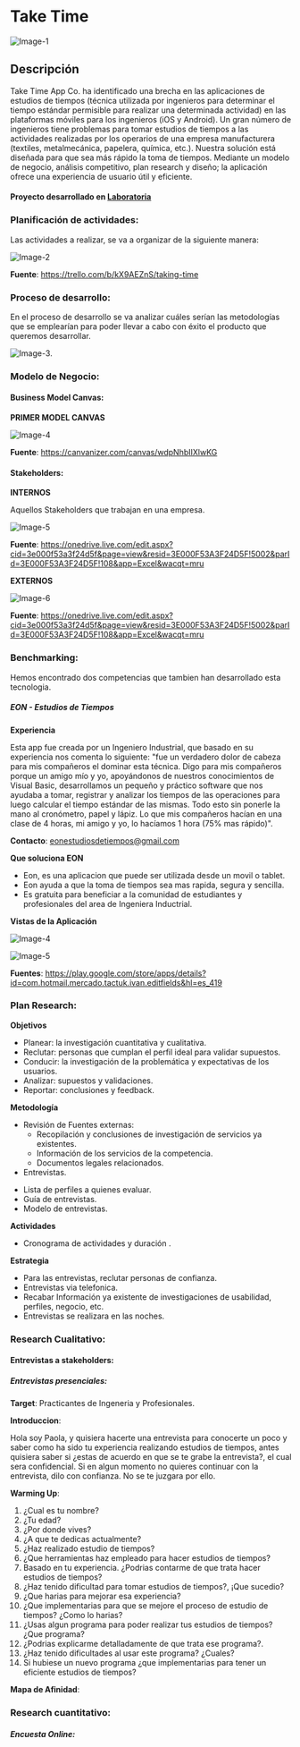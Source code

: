 # Take Time

![Image-1](LOGO)

## Descripción

Take Time App Co. ha identificado una brecha en las aplicaciones de estudios de tiempos (técnica utilizada por ingenieros para determinar el tiempo estándar permisible para realizar una determinada actividad) en las plataformas móviles para los ingenieros (iOS y Android). Un gran número de ingenieros tiene problemas para tomar estudios de tiempos a las actividades realizadas por los operarios de una empresa manufacturera (textiles, metalmecánica, papelera, química, etc.). Nuestra solución está diseñada para que sea más rápido la toma de tiempos. Mediante un modelo de negocio, análisis competitivo, plan research y diseño; la aplicación ofrece una experiencia de usuario útil y eficiente.

#### Proyecto desarrollado en [Laboratoria](http://www.laboratoria.la/)

### Planificación de actividades:

Las actividades a realizar, se va a organizar de la siguiente manera:

![Image-2](https://github.com/PaoSil/Take-Time/blob/master/assets/img/trello-final.png)

**Fuente**: <https://trello.com/b/kX9AEZnS/taking-time>

### Proceso de desarrollo:

En el proceso de desarrollo se va analizar cuáles serían las metodologías que se emplearían para poder llevar a cabo con éxito el producto que queremos desarrollar.

![Image-3](https://github.com/PaoSil/Take-Time/blob/master/assets/img/proceso%20de%20desarrollo%20.png).

### Modelo de Negocio:

#### Business Model Canvas:

**PRIMER MODEL CANVAS**

![Image-4](https://github.com/PaoSil/Take-Time/blob/master/assets/img/model%20canvas.png)

**Fuente**: <https://canvanizer.com/canvas/wdpNhbIIXlwKG>

#### Stakeholders:

**INTERNOS**

Aquellos Stakeholders que trabajan en una empresa.

![Image-5](https://github.com/PaoSil/Take-Time/blob/master/assets/img/stakeholders.png)

**Fuente**: <https://onedrive.live.com/edit.aspx?cid=3e000f53a3f24d5f&page=view&resid=3E000F53A3F24D5F!5002&parId=3E000F53A3F24D5F!108&app=Excel&wacqt=mru>

**EXTERNOS**

![Image-6](https://github.com/PaoSil/Take-Time/blob/master/assets/img/stakeholders-2.png)

**Fuente**: <https://onedrive.live.com/edit.aspx?cid=3e000f53a3f24d5f&page=view&resid=3E000F53A3F24D5F!5002&parId=3E000F53A3F24D5F!108&app=Excel&wacqt=mru>

### Benchmarking:

Hemos encontrado dos competencias que tambien han desarrollado esta tecnologia.

##### EON - Estudios de Tiempos

**Experiencia**

Esta app fue creada por un Ingeniero Industrial, que basado en su experiencia nos comenta lo siguiente: "fue un verdadero dolor de cabeza para mis compañeros el dominar esta técnica. Digo para mis compañeros porque un amigo mío y yo, apoyándonos de nuestros conocimientos de Visual Basic, desarrollamos un pequeño y práctico software que nos ayudaba a tomar, registrar y analizar los tiempos de las operaciones para luego calcular el tiempo estándar de las mismas. Todo esto sin ponerle la mano al cronómetro, papel y lápiz. Lo que mis compañeros hacían en una clase de 4 horas, mi amigo y yo, lo hacíamos 1 hora (75% mas rápido)".

**Contacto**: <eonestudiosdetiempos@gmail.com>

**Que soluciona EON**

- Eon, es una aplicacion que puede ser utilizada desde un movil o tablet.
- Eon ayuda a que la toma de tiempos sea mas rapida, segura y sencilla.
- Es gratuita para beneficiar a la comunidad de estudiantes y profesionales del area de Ingeniera Inductrial.

**Vistas de la Aplicación**

![Image-4](https://github.com/PaoSil/Take-Time/blob/master/assets/img/eon1.png)

![Image-5](https://github.com/PaoSil/Take-Time/blob/master/assets/img/eon2.png)

**Fuentes**: <https://play.google.com/store/apps/details?id=com.hotmail.mercado.tactuk.ivan.editfields&hl=es_419>


### Plan Research:

**Objetivos**

* Planear: la investigación cuantitativa y cualitativa.
* Reclutar: personas que cumplan el perfil ideal para validar supuestos.
* Conducir: la investigación de la problemática y expectativas de los usuarios.
* Analizar: supuestos y validaciones.
* Reportar: conclusiones y feedback.

**Metodología**

* Revisión de Fuentes externas:
  - Recopilación y conclusiones de investigación de servicios ya existentes.
  - Información de los servicios de la competencia.
  - Documentos legales relacionados.
*   Entrevistas.
  - Lista de perfiles a quienes evaluar.
  - Guía de entrevistas.
  - Modelo de entrevistas.

**Actividades**

* Cronograma de actividades y duración .

**Estrategia**

* Para las entrevistas, reclutar personas de confianza.
* Entrevistas via telefonica.
* Recabar Información ya existente de investigaciones de usabilidad, perfiles, negocio, etc.
* Entrevistas se realizara en las noches.

### Research Cualitativo:

#### Entrevistas a stakeholders:

##### Entrevistas presenciales:

**Target**: Practicantes de Ingeneria y Profesionales.

**Introduccion**:

Hola soy Paola, y quisiera hacerte una entrevista para conocerte un poco y saber como ha sido tu experiencia realizando estudios de tiempos, antes quisiera saber si ¿estas de acuerdo en que se te grabe la entrevista?, el cual sera confidencial. Si en algun momento no quieres continuar con la entrevista, dilo con confianza. No se te juzgara por ello.

**Warming Up**:

1. ¿Cual es tu nombre?
2. ¿Tu edad?
3. ¿Por donde vives?
4. ¿A que te dedicas actualmente?
5. ¿Haz realizado estudio de tiempos?
6. ¿Que herramientas haz empleado para hacer estudios de tiempos?
7. Basado en tu experiencia. ¿Podrias contarme de que trata hacer estudios de tiempos?
8. ¿Haz tenido dificultad para tomar estudios de tiempos?, ¡Que sucedio?
9. ¿Que harias para mejorar esa experiencia?
10. ¿Que implementarias para que se mejore el proceso de estudio de tiempos? ¿Como lo harias?
11. ¿Usas algun programa para poder realizar tus estudios de tiempos? ¿Que programa?
12. ¿Podrias explicarme detalladamente de que trata ese programa?.
13. ¿Haz tenido dificultades al usar este programa? ¿Cuales?
14. Si hubiese un nuevo programa ¿que implementarias para tener un eficiente estudios de tiempos?

**Mapa de Afinidad**:


### Research cuantitativo:

##### Encuesta Online:
